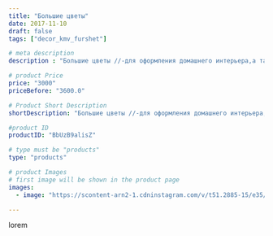 ```yaml
---
title: "Большие цветы"
date: 2017-11-10
draft: false
tags: ["decor_kmv_furshet"]

# meta description
description : "Большие цветы //-для оформления домашнего интерьера,а так же для салонов красоты,магазинов ,SPA салонов.#цветыгиганты"

# product Price
price: "3000"
priceBefore: "3600.0"

# Product Short Description
shortDescription: "Большие цветы //-для оформления домашнего интерьера,а так же для салонов красоты,магазинов ,SPA салонов.#цветыгиганты"

#product ID
productID: "BbUzB9alisZ"

# type must be "products"
type: "products"

# product Images
# first image will be shown in the product page
images:
  - image: "https://scontent-arn2-1.cdninstagram.com/v/t51.2885-15/e35/23348063_1181824541949381_912144800474464256_n.jpg?se=7&tp=1&_nc_ht=scontent-arn2-1.cdninstagram.com&_nc_cat=109&_nc_ohc=ZsioQ9vymYwAX8UPQ-i&oh=1e1b95f870448f1bc62df501dac248c4&oe=607425EC&ig_cache_key=MTY0NTE2NDE5ODkzMjkxNzAxNw%3D%3D.2"

---
```

lorem
